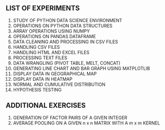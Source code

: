 ## LIST OF EXPERIMENTS

1. STUDY OF PYTHON DATA SCIENCE ENVIRONMENT
2. OPERATIONS ON PYTHON DATA STRUCTURES
3. ARRAY OPERATIONS USING NUMPY
4. OPERATIONS ON PANDAS DATAFRAME
5. DATA CLEANING AND PROCESSING IN CSV FILES
6. HANDLING CSV FILES
7. HANDLING HTML AND EXCEL FILES
8. PROCESSING TEXT FILES
9. DATA WRANGLING (PIVOT TABLE, MELT, CONCAT)
10. GENERATING LINE CHART AND BAR GRAPH USING MATPLOTLIB
11. DISPLAY DATA IN GEOGRAPHICAL MAP
12. DISPLAY DATA IN HEATMAP
13. NORMAL AND CUMULATIVE DISTRIBUTION
14. HYPOTHESIS TESTING
## ADDITIONAL EXERCISES
1. GENERATION OF FACTOR PAIRS OF A GIVEN INTEGER
2. AVERAGE POOLING ON A GIVEN n x n MATRIX WITH A m x m KERNEL





